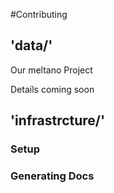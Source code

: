 #Contributing

## 'data/'

Our meltano Project

Details coming soon

## 'infrastrcture/'


### Setup


### Generating Docs

